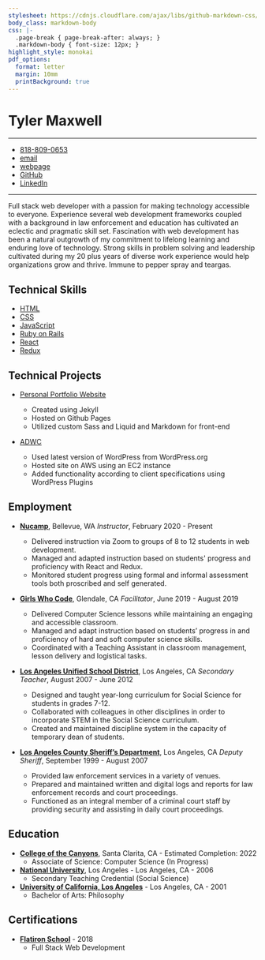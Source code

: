 ```yaml
---
stylesheet: https://cdnjs.cloudflare.com/ajax/libs/github-markdown-css/2.10.0/github-markdown.min.css
body_class: markdown-body
css: |-
  .page-break { page-break-after: always; }
  .markdown-body { font-size: 12px; }
highlight_style: monokai
pdf_options:
  format: letter
  margin: 10mm
  printBackground: true
---
```

# Tyler Maxwell
---
<div class="contact">

- [818-809-0653]
- [email]
- [webpage]
- [GitHub]
- [LinkedIn]

</div>

---
Full stack web developer with a passion for making technology accessible to everyone.  Experience several web development frameworks coupled with a background in law enforcement and education has cultivated an eclectic and pragmatic skill set. Fascination with web development has been a natural outgrowth of my commitment to lifelong learning and enduring love of technology. Strong skills in problem solving and leadership cultivated during my 20 plus years of diverse work experience would help organizations grow and thrive. Immune to pepper spray and teargas. 

## Technical Skills

- [HTML]()
- [CSS]()
- [JavaScript]()
- [Ruby on Rails]()
- [React]()
- [Redux]()

## Technical Projects

- [Personal Portfolio Website]
  + Created using Jekyll 
  + Hosted on Github Pages
  + Utilized custom Sass and Liquid and Markdown for front-end

- [ADWC]
  + Used latest version of WordPress from WordPress.org
  + Hosted site on AWS using an EC2 instance
  + Added functionality according to client specifications using WordPress Plugins

## Employment

- **[Nucamp]**, Bellevue, WA *Instructor*, February 2020 - Present
  + Delivered instruction via Zoom to groups of 8 to 12 students in web development.
  + Managed and adapted instruction based on students' progress and proficiency with React and Redux. 
  + Monitored student progress using formal and informal assessment tools both proscribed and self generated. 

- **[Girls Who Code]**, Glendale, CA *Facilitator*, June 2019 - August 2019
  + Delivered Computer Science lessons while maintaining an engaging and accessible classroom. 
  + Managed and adapt instruction based on students’ progress in and proficiency of hard and soft computer science skills. 
  + Coordinated with a Teaching Assistant in classroom management, lesson delivery and logistical tasks.

- **[Los Angeles Unified School District]**, Los Angeles, CA *Secondary Teacher*, August 2007 - June 2012
  + Designed and taught year-long curriculum for Social Science for students in grades 7-12.
  + Collaborated with colleagues in other disciplines in order to incorporate STEM in the Social Science curriculum.
  + Created and maintained discipline system in the capacity of temporary dean of students.

- **[Los Angeles County Sheriff’s Department]**, Los Angeles, CA *Deputy Sheriff*, September 1999 - August 2007
  + Provided law enforcement services in a variety of venues.
  + Prepared and maintained written and digital logs and reports for law enforcement records and court proceedings.
  + Functioned as an integral member of a criminal court staff by providing security and assisting in daily court proceedings.


## Education

- **[College of the Canyons]**, Santa Clarita, CA - Estimated Completion: 2022
  + Associate of Science: Computer Science (In Progress) 
- **[National University]**, Los Angeles - Los Angeles, CA - 2006
  + Secondary Teaching Credential (Social Science) 
- **[University of California, Los Angeles]** - Los Angeles, CA - 2001 
  + Bachelor of Arts: Philosophy

## Certifications

- **[Flatiron School]** - 2018
  + Full Stack Web Development

[818-809-0653]:tel:8185191814
[ADWC]: http://adwc.org/
[College of the Canyons]: https://www.canyons.edu/
[email]: mailto:tylermaxwell661@gmail.com
[Flatiron School]:https://learn.co/
[Girls Who Code]: https://girlswhocode.com/
[GitHub]:https://github.com/tmax818
[webpage]:https://www.tylermaxwell.co
[Twitter]:https://twitter.com/tmax818
[LinkedIn]:https://www.linkedin.com/in/tylermaxwell
[Los Angeles Unified School District]: http://www.lausd.net/
[Los Angeles County Sheriff’s Department]: https://lasd.org/
[University of California, Los Angeles]: https://www.ucla.edu/
[National University]: https://www.nu.edu/
[Nucamp]: https://www.nucamp.co/
[Personal Portfolio Website]: https://www.tylermaxwell.co